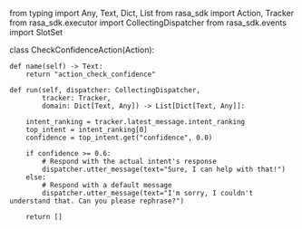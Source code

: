 from typing import Any, Text, Dict, List
from rasa_sdk import Action, Tracker
from rasa_sdk.executor import CollectingDispatcher
from rasa_sdk.events import SlotSet

class CheckConfidenceAction(Action):

    def name(self) -> Text:
        return "action_check_confidence"

    def run(self, dispatcher: CollectingDispatcher,
            tracker: Tracker,
            domain: Dict[Text, Any]) -> List[Dict[Text, Any]]:

        intent_ranking = tracker.latest_message.intent_ranking
        top_intent = intent_ranking[0]
        confidence = top_intent.get("confidence", 0.0)

        if confidence >= 0.6:
            # Respond with the actual intent's response
            dispatcher.utter_message(text="Sure, I can help with that!")
        else:
            # Respond with a default message
            dispatcher.utter_message(text="I'm sorry, I couldn't understand that. Can you please rephrase?")

        return []
